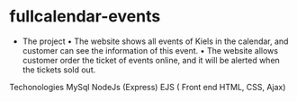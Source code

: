 # fullcalendar-events
- The project 
•	The website shows all events of Kiels in the calendar, and customer can see the information of this event.
•	The website allows customer order the ticket of events online, and it will be alerted when the tickets sold out.

Techonologies
  MySql
  NodeJs (Express)
  EJS ( Front end HTML, CSS, Ajax)
